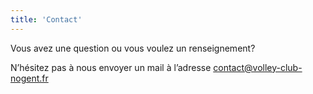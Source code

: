 ```yaml
---
title: 'Contact'
---
```


Vous avez une question ou vous voulez un renseignement?

N’hésitez pas à nous envoyer un mail à l’adresse contact@volley-club-nogent.fr
